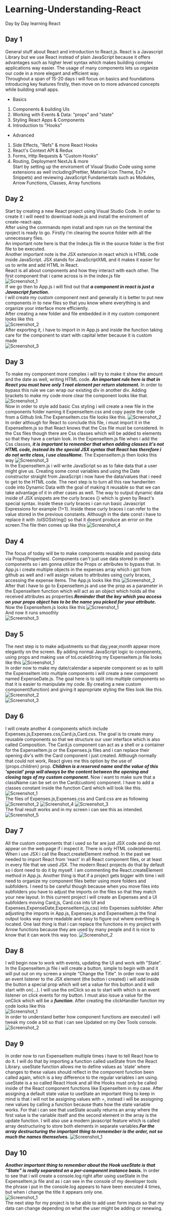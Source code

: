 # Learning-Understanding-React
Day by Day learning React
## Day 1
General stuff about React and introduction to React.js. React is a Javascript Library but we use React instead of plain JavaScript because it offers advantages such as higher level syntax which makes building complex applications way easier. The usage of many components lets us organize our code in a more elegant and efficient way.  
Throughout a span of 15-20 days i will focus on basics and foundations introducing key features firstly, then move on to more advanced concepts while building small apps.  
- Basics  
1. Components & building UIs
2. Working with Events & Data: "props" and "state"
3. Styling React Apps & Components
4. Introduction to "Hooks"
- Advanced
1. Side Effects, "Refs" & more React Hooks
2. React's Context API & Redux
3. Forms, Http Requests & "Custom Hooks"
4. Routing, Deployment NextJs & more     
Start by setting up the enviroment of Visual Studio Code using some extensions as well including(Prettier, Material Icon Theme, Es7+ Snippets)
and reviewing JavaScript Fundamentals such as Modules, Arrow Functions, Classes, Array functions  
## Day 2  
Start by creating a new React project using Visual Studio Code. In order to create it i will need to download node.js and install the enviroment of create-react-app.  
After using the commands npm install and npm run on the terminal the rpoject is ready to go. Firstly i'm clearing the source folder with all the unnecessary files.  
An important note here is that the Index.js file in the source folder is the first file to be executed.  
Another important note is the JSX extension in react which is HTML code inside JavaScript. JSX stands for JavaScriptXML and it makes it easier for us to write and add HTML in React.  
React is all about components and how they interact with each other. The first component that i came across is in the index.js file  
![Screenshot_1](https://user-images.githubusercontent.com/90603989/157984609-9a3e2934-d5bf-4d99-9ab5-c5aef16baaed.png)  
If we go then to App.js i will find out that ***a component in react is just a Javascript function.***   
I will create my custom component next and generally it is better to put new components in to new files so that you know where everything is and organize your interface more efficiently.  
After creating a new folder and file embedded in it my custom component looks like this  
![Screenshot_2](https://user-images.githubusercontent.com/90603989/157987363-afa94d11-76e1-41e1-9284-b94c617f96f6.png)  
After exporting it, i have to import in in App.js and inside the function taking care for the component to start with capital letter because it is custom made  
![Screenshot_3](https://user-images.githubusercontent.com/90603989/157987366-049b139e-dabf-4010-bc22-4d1bf19bd7f1.png)  
## Day 3  
To make my component more complex i will try to make it show the amount and the date as well, writing HTML code. ***An important rule here is that in React you must have only 1 root element per return statement.*** In order to bypass this rule we can wrap our existing div in another div. Adding brackets to make my code more clear the component looks like that. ![Screenshot_1](https://user-images.githubusercontent.com/90603989/158228168-f0530dc0-9d9a-496d-a507-2783200b57fd.png)  
Now in order to style add basic Css styling i will create a new file in the components folder naming it ExpenseItem.css and copy paste the code from a Github link.The ExpenseItem.css file looks like this. ![Screenshot_2](https://user-images.githubusercontent.com/90603989/158228174-b6575852-9580-453f-a7f7-6842340a51ff.png) In order although for React to conclude this file, i must import it in the ExpenseItem.js so that React knows that the Css file must be considered. In the Css files though there are Css classes which will be added to elements so that they have a certain look. In the ExpenseItem.js file when i add the Css classes, ***it is important to remember that when adding classes it's not HTML code, instead its the special JSX syntax that React has therefore i do not write class, i use className.*** The ExpenseItem.js then looks this way ![Screenshot_3](https://user-images.githubusercontent.com/90603989/158228162-9bcaf62d-7112-4e52-a728-08683ea14ffe.png)  
In the ExpenseItem.js i will write JavaScript so as to fake data that a user might give us. Creating some const variables and using the Date constructor straight from JavaScript i now have the data/values that i need to get to the HTML code. The next step is to turn all this raw handwriten code into Dynamic Data with the goal of making it reusable so that we can take advantage of it in other cases as well. The way to output dynamic data inside of JSX snippets are the curly braces {} which is given by React's special syntax. Inside these curly braces i can run basic Javascript Expressions for example {1+1}. Inside these curly braces i can refer to the value stored in the previous constants. Although in the date const i have to replace it with .toISOSstring() so that it doesnt produce an error on the screen.The file then comes up like this ![Screenshot_4](https://user-images.githubusercontent.com/90603989/158228166-3b424adf-3985-4adb-b7e0-57e80ef2ca73.png)  
## Day 4  
The focus of today will be to make components reusable and passing data via Props(Properties). Components can't just use data stored in other components so i am gonna utilize the Props or attributes to bypass that. In App.js i create multiple objects in the expenses array which i got from github as well and i will assign values to attributes using curly braces, accessing the expense items. The App.js looks like this ![Screenshot_2](https://user-images.githubusercontent.com/90603989/158268195-84487516-5636-4e84-aeed-5adc314854f9.png)  
After that i have to go to ExpenseItem.js and use the prop as a parameter in the ExpenseItem function which will act as an object which holds all the received attributes as properties.***Reminder that the key which you access on your props object has to be the name you picked for your attribute.*** Now the ExpenseItem.js looks like this ![Screenshot_1](https://user-images.githubusercontent.com/90603989/158268190-5f1a7a7d-625d-4430-9d45-4f5985038aa0.png)  
And now it runs smoothly  
![Screenshot_3](https://user-images.githubusercontent.com/90603989/158268185-b521c04a-9a83-4a06-aab1-4d6dcc2837ce.png)  
## Day 5  
The next step is to make adjustments so that day,year,month appear more elegantly on the screen. By adding normal JavaScript logic to components, using props and making use of toLocaleString my ExpenseItem.js file looks like this ![Screenshot_1](https://user-images.githubusercontent.com/90603989/158408579-f60e0d4a-1f40-4979-99ac-7e3ae62afdfd.png)  
In order now to make my date/calendar a seperate component so as to split the ExpenseItem into multiple components i will create a new component named ExpenseDate.js. The goal here is to split into multiple components so that it is easier to manipulate my code. By creating a new custom component(function) and giving it appropriate styling the files look like this. ![Screenshot_2](https://user-images.githubusercontent.com/90603989/158415997-1133c5f5-d209-4ab5-8271-445ce50be544.png)  
![Screenshot_3](https://user-images.githubusercontent.com/90603989/158415986-043f6b86-fbf8-4ee9-bc3b-521f561d8ce0.png)  
## Day 6  
I will create another 4 components which include Expenses.js,Expenses.css,Card.js,Card.css. The goal is to create many reusable components so that we structure our user interface which is also called Composition. The Card.js component can act as a shell or a container for the ExpenseItem.js or the Expenses.js files and i can replace their opening div's with the Card component i just created. Although normally that could not work, React gives me this option by the use of {props.children} prop. ***Children is a reserved name and the value of this 'special' prop will always be the content between the opening and closing tags of my custom component.*** Now i want to make sure that a className can be set on the Card(custom) component. I have to add a classes constant inside the function Card which will look like this.
![Screenshot_1](https://user-images.githubusercontent.com/90603989/158907330-d42cbf25-b98d-4d77-bc0d-68399c9b897c.png)  
The files of Expenses.js,Expenses.css and Card.css are as following
![Screenshot_2](https://user-images.githubusercontent.com/90603989/158907332-2c516a16-6dd6-4330-b78f-97bca3dd7a1d.png)
![Screenshot_4](https://user-images.githubusercontent.com/90603989/158907326-4dc4de82-a3a9-4ef9-8d63-eed8b7b5f174.png)
![Screenshot_3](https://user-images.githubusercontent.com/90603989/158907318-1846e408-137f-4c60-90ed-d0b3cc643cd3.png)  
The final result works and in my screen i can see this as intended.
![Screenshot_5](https://user-images.githubusercontent.com/90603989/158907329-7a501b1a-263c-4884-8076-eb6db79f6a18.png)  
## Day 7  
All the custom components that i used so far are just JSX code and do not appear on the web page if i inspect it. There is only HTML code(elements). When i use JSX i call the React.createElement method. In the past we needed to import React from 'react' in all React component files, or at least in every file that we used JSX. The modern React projects do that by default so i dont need to do it by myself. I am commenting the React.createElement method in App.js. Another thing is that if a project gets bigger with time i will need to organize my component files better using more folders and subfolders. I need to be careful though because when you move files into subfolders you have to adjust the imports on the files so that they match your new layout. In this current project i will create an Expenses and a UI subfolders moving Card,js, Card.css into UI and Expenses,ExpenseDate,ExpenseItem(.js,css) into Expenses subfolder. After adjusting the imports in App.js, Expenses.js and ExpenseItem.js the final output looks way more readable and easy to figure out where everthing is located. One last thing is that i can replace the functions in my project with Arrow functions because they are used by many people and it is nice to know that it can work this way too.
![Screenshot_2](https://user-images.githubusercontent.com/90603989/159127705-bd15cd60-7ad5-47de-b7a4-1e1ad7fd7599.png)  
## Day 8
I will begin now to work with events, updating the UI and work with "State". In the ExpenseItem.js file i will create a button, simple to begin with and it will put out on my screen a simple "Change the Title". In order now to add an event listener to the JSX element (the button i created) i will add inside the button a special prop which will set a value for this button and it will start with on(...). I will use the onClick so as to start with which is an event listener on click events for my button. I must also issue a value for the onClick which will be a ***function***. After creating the clickHandler function my code looks like this   
![Screenshot_1](https://user-images.githubusercontent.com/90603989/159312134-1707f97e-bc39-413d-8c4a-6e19266b3e25.png)  
In order to understand better how component functions are executed i will tweak my code a bit so that i can see Updated on my Dev Tools console.
![Screenshot_2](https://user-images.githubusercontent.com/90603989/159335305-18c79801-9b40-4b9d-b38d-e0afa098e4b8.png)  
## Day 9  
In order now to run ExpenseItem multiple times i have to tell React how to do it. I will do that by importing a function called useState from the React Library. useState function allows me to define values as 'state' where changes to these values should reflect in the component function been called again, which is a key difference to the regular variables i am using. useState is a so called React Hook and all the Hooks must only be called inside of the React component functions like ExpenseItem in my case. After assigning a default state value to useState an important thing to keep in mind is that i will not be assigning values with =, instead i will be assisgning new values by calling a function because thats how the state variable works. For that i can see that useState acually returns an array where the first value is the variable itself and the second element in the array is the update function. I will also use a modern javascript feature which is called array destructuring to store both elements in separate variables.***For the array destructuring the important thing to rememeber is the order, not so much the names themselves.*** 
![Screenshot_1](https://user-images.githubusercontent.com/90603989/160415464-9a37a716-554b-4e83-8b54-839a60075b6f.png)  
## Day 10  
***Another important thing to remember about the Hook useState is that "State" is really separated on a per-component instance basis.*** In order to see that i will create a console.log right after using useState in the ExpenseItem.js file and as i can see in the console of my developer tools the phrase i put in the console.log appears to have been executed 4 times, but when i change the title it appears only one.  
![Screenshot_1](https://user-images.githubusercontent.com/90603989/160828589-38a02ae0-c443-4948-842f-3ca295f92c64.png)  
The next step for my project is to be able to add user form inputs so that my data can change depending on what the user might be adding or renewing. 



